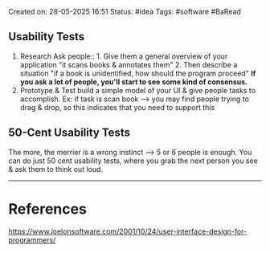 Created on: 28-05-2025 16:51
Status: #idea
Tags: #software #BaRead 
## Usability Tests
1. Research
	 Ask people::
		 1. Give them a general overview of your application "it scans books & annotates them"
		 2. Then describe a situation "if a book is unidentified, how should the program proceed"
		**If you ask a lot of people, you'll start to see some kind of consensus.**
2. Prototype & Test
	build a simple model of your UI & give people tasks to accomplish. 
		Ex: if task is scan book --> you may find people trying to drag & drop, so this indicates that you need to support this

## 50-Cent Usability Tests
The more, the merrier is a wrong instinct --> 5 or 6 people is enough.
You can do just 50 cent usability tests, where you grab the next person you see & ask them to think out loud.



-----------------
# References
https://www.joelonsoftware.com/2001/10/24/user-interface-design-for-programmers/
